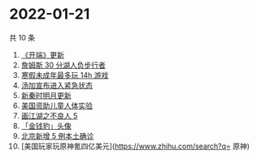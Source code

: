 # 2022-01-21

共 10 条

<!-- BEGIN -->
<!-- 最后更新时间 Fri Jan 21 2022 00:13:09 GMT+0800 (China Standard Time) -->

1. [《开端》更新](https://www.zhihu.com/search?q=开端)
1. [詹姆斯 30 分湖人负步行者](https://www.zhihu.com/search?q=湖人)
1. [寒假未成年最多玩 14h 游戏](https://www.zhihu.com/search?q=游戏防沉迷)
1. [汤加宣布进入紧急状态](https://www.zhihu.com/search?q=汤加)
1. [新秦时明月更新](https://www.zhihu.com/search?q=新秦时明月)
1. [美国资助儿童人体实验](https://www.zhihu.com/search?q=美国资助人体实验)
1. [画江湖之不良人 5](https://www.zhihu.com/search?q=不良人)
1. [「金钱豹」头像](https://www.zhihu.com/search?q=金钱豹头像)
1. [北京新增 5 例本土确诊](https://www.zhihu.com/search?q=北京疫情)
1. [美国玩家玩原神氪四亿美元](https://www.zhihu.com/search?q= 原神)

<!-- END -->
